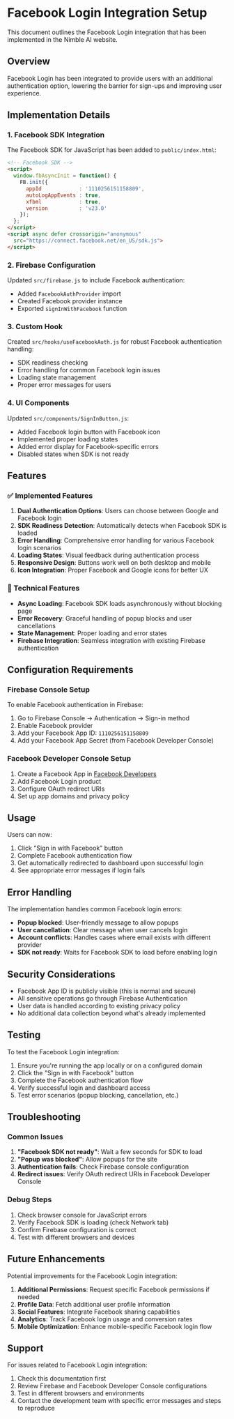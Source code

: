 # Facebook Login Integration Setup

This document outlines the Facebook Login integration that has been implemented in the Nimble AI website.

## Overview

Facebook Login has been integrated to provide users with an additional authentication option, lowering the barrier for sign-ups and improving user experience.

## Implementation Details

### 1. Facebook SDK Integration

The Facebook SDK for JavaScript has been added to `public/index.html`:

```html
<!-- Facebook SDK -->
<script>
  window.fbAsyncInit = function() {
    FB.init({
      appId            : '1110256151158809',
      autoLogAppEvents : true,
      xfbml            : true,
      version          : 'v23.0'
    });
  };
</script>
<script async defer crossorigin="anonymous"
  src="https://connect.facebook.net/en_US/sdk.js">
</script>
```

### 2. Firebase Configuration

Updated `src/firebase.js` to include Facebook authentication:

- Added `FacebookAuthProvider` import
- Created Facebook provider instance
- Exported `signInWithFacebook` function

### 3. Custom Hook

Created `src/hooks/useFacebookAuth.js` for robust Facebook authentication handling:

- SDK readiness checking
- Error handling for common Facebook login issues
- Loading state management
- Proper error messages for users

### 4. UI Components

Updated `src/components/SignInButton.js`:

- Added Facebook login button with Facebook icon
- Implemented proper loading states
- Added error display for Facebook-specific errors
- Disabled states when SDK is not ready

## Features

### ✅ Implemented Features

1. **Dual Authentication Options**: Users can choose between Google and Facebook login
2. **SDK Readiness Detection**: Automatically detects when Facebook SDK is loaded
3. **Error Handling**: Comprehensive error handling for various Facebook login scenarios
4. **Loading States**: Visual feedback during authentication process
5. **Responsive Design**: Buttons work well on both desktop and mobile
6. **Icon Integration**: Proper Facebook and Google icons for better UX

### 🔧 Technical Features

- **Async Loading**: Facebook SDK loads asynchronously without blocking page
- **Error Recovery**: Graceful handling of popup blocks and user cancellations
- **State Management**: Proper loading and error states
- **Firebase Integration**: Seamless integration with existing Firebase authentication

## Configuration Requirements

### Firebase Console Setup

To enable Facebook authentication in Firebase:

1. Go to Firebase Console → Authentication → Sign-in method
2. Enable Facebook provider
3. Add your Facebook App ID: `1110256151158809`
4. Add your Facebook App Secret (from Facebook Developer Console)

### Facebook Developer Console Setup

1. Create a Facebook App in [Facebook Developers](https://developers.facebook.com/)
2. Add Facebook Login product
3. Configure OAuth redirect URIs
4. Set up app domains and privacy policy

## Usage

Users can now:

1. Click "Sign in with Facebook" button
2. Complete Facebook authentication flow
3. Get automatically redirected to dashboard upon successful login
4. See appropriate error messages if login fails

## Error Handling

The implementation handles common Facebook login errors:

- **Popup blocked**: User-friendly message to allow popups
- **User cancellation**: Clear message when user cancels login
- **Account conflicts**: Handles cases where email exists with different provider
- **SDK not ready**: Waits for Facebook SDK to load before enabling login

## Security Considerations

- Facebook App ID is publicly visible (this is normal and secure)
- All sensitive operations go through Firebase Authentication
- User data is handled according to existing privacy policy
- No additional data collection beyond what's already implemented

## Testing

To test the Facebook Login integration:

1. Ensure you're running the app locally or on a configured domain
2. Click the "Sign in with Facebook" button
3. Complete the Facebook authentication flow
4. Verify successful login and dashboard access
5. Test error scenarios (popup blocking, cancellation, etc.)

## Troubleshooting

### Common Issues

1. **"Facebook SDK not ready"**: Wait a few seconds for SDK to load
2. **"Popup was blocked"**: Allow popups for the site
3. **Authentication fails**: Check Firebase console configuration
4. **Redirect issues**: Verify OAuth redirect URIs in Facebook Developer Console

### Debug Steps

1. Check browser console for JavaScript errors
2. Verify Facebook SDK is loading (check Network tab)
3. Confirm Firebase configuration is correct
4. Test with different browsers and devices

## Future Enhancements

Potential improvements for the Facebook Login integration:

1. **Additional Permissions**: Request specific Facebook permissions if needed
2. **Profile Data**: Fetch additional user profile information
3. **Social Features**: Integrate Facebook sharing capabilities
4. **Analytics**: Track Facebook login usage and conversion rates
5. **Mobile Optimization**: Enhance mobile-specific Facebook login flow

## Support

For issues related to Facebook Login integration:

1. Check this documentation first
2. Review Firebase and Facebook Developer Console configurations
3. Test in different browsers and environments
4. Contact the development team with specific error messages and steps to reproduce 